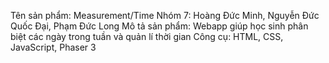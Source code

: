 Tên sản phẩm: Measurement/Time
Nhóm 7: Hoàng Đức Minh, Nguyễn Đức Quốc Đại, Phạm Đức Long
Mô tả sản phẩm: Webapp giúp học sinh phân biệt các ngày trong tuần và quản lí thời gian
Công cụ: HTML, CSS, JavaScript, Phaser 3
